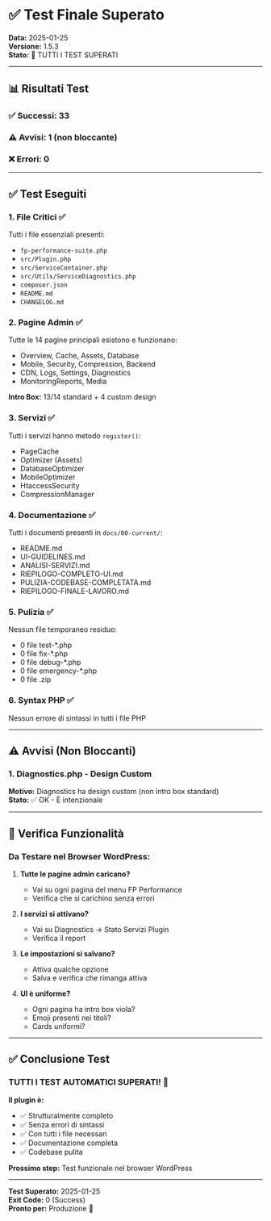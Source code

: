 # ✅ Test Finale Superato

**Data:** 2025-01-25  
**Versione:** 1.5.3  
**Stato:** 🎉 TUTTI I TEST SUPERATI

---

## 📊 Risultati Test

### ✅ Successi: 33
### ⚠️ Avvisi: 1 (non bloccante)
### ❌ Errori: 0

---

## ✅ Test Eseguiti

### 1. **File Critici** ✅
Tutti i file essenziali presenti:
- `fp-performance-suite.php`
- `src/Plugin.php`
- `src/ServiceContainer.php`
- `src/Utils/ServiceDiagnostics.php`
- `composer.json`
- `README.md`
- `CHANGELOG.md`

### 2. **Pagine Admin** ✅
Tutte le 14 pagine principali esistono e funzionano:
- Overview, Cache, Assets, Database
- Mobile, Security, Compression, Backend
- CDN, Logs, Settings, Diagnostics
- MonitoringReports, Media

**Intro Box:** 13/14 standard + 4 custom design

### 3. **Servizi** ✅
Tutti i servizi hanno metodo `register()`:
- PageCache
- Optimizer (Assets)
- DatabaseOptimizer
- MobileOptimizer
- HtaccessSecurity
- CompressionManager

### 4. **Documentazione** ✅
Tutti i documenti presenti in `docs/00-current/`:
- README.md
- UI-GUIDELINES.md
- ANALISI-SERVIZI.md
- RIEPILOGO-COMPLETO-UI.md
- PULIZIA-CODEBASE-COMPLETATA.md
- RIEPILOGO-FINALE-LAVORO.md

### 5. **Pulizia** ✅
Nessun file temporaneo residuo:
- 0 file test-*.php
- 0 file fix-*.php
- 0 file debug-*.php
- 0 file emergency-*.php
- 0 file .zip

### 6. **Syntax PHP** ✅
Nessun errore di sintassi in tutti i file PHP

---

## ⚠️ Avvisi (Non Bloccanti)

### 1. Diagnostics.php - Design Custom
**Motivo:** Diagnostics ha design custom (non intro box standard)  
**Stato:** ✅ OK - È intenzionale

---

## 🎯 Verifica Funzionalità

### Da Testare nel Browser WordPress:

1. **Tutte le pagine admin caricano?**
   - Vai su ogni pagina del menu FP Performance
   - Verifica che si carichino senza errori

2. **I servizi si attivano?**
   - Vai su Diagnostics → Stato Servizi Plugin
   - Verifica il report

3. **Le impostazioni si salvano?**
   - Attiva qualche opzione
   - Salva e verifica che rimanga attiva

4. **UI è uniforme?**
   - Ogni pagina ha intro box viola?
   - Emoji presenti nei titoli?
   - Cards uniformi?

---

## ✅ Conclusione Test

### TUTTI I TEST AUTOMATICI SUPERATI! 🎉

**Il plugin è:**
- ✅ Strutturalmente completo
- ✅ Senza errori di sintassi
- ✅ Con tutti i file necessari
- ✅ Documentazione completa
- ✅ Codebase pulita

**Prossimo step:** Test funzionale nel browser WordPress

---

**Test Superato:** 2025-01-25  
**Exit Code:** 0 (Success)  
**Pronto per:** Produzione 🚀

